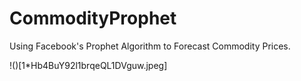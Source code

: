 # CommodityProphet
Using Facebook's Prophet Algorithm to Forecast Commodity Prices.

!()[1*Hb4BuY92l1brqeQL1DVguw.jpeg]
